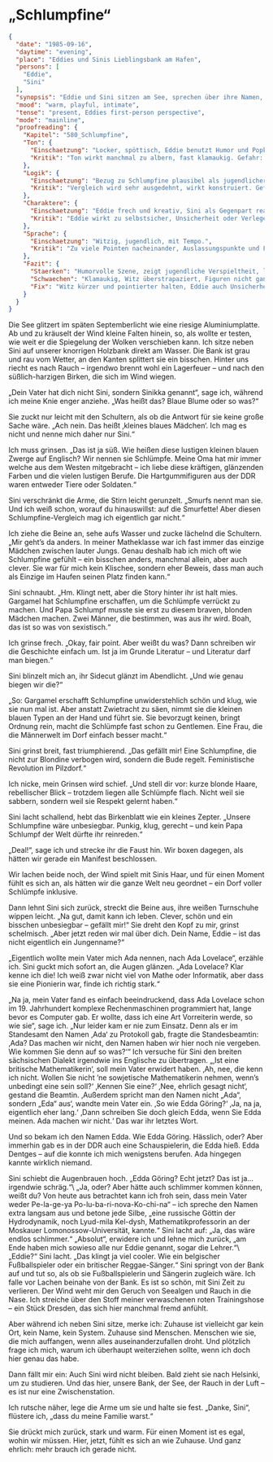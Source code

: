 # „Schlumpfine“

```json
{
  "date": "1985-09-16",
  "daytime": "evening",
  "place": "Eddies und Sinis Lieblingsbank am Hafen",
  "persons": [
    "Eddie",
    "Sini"
  ],
  "synopsis": "Eddie und Sini sitzen am See, sprechen über ihre Namen, vergleichen Sini mit Schlumpfine und Eddie erzählt die Geschichte ihres Namens.",
  "mood": "warm, playful, intimate",
  "tense": "present, Eddies first-person perspective",
  "mode": "mainline",
  "proofreading": {
    "Kapitel": "580_Schlumpfine",
    "Ton": {
      "Einschaetzung": "Locker, spöttisch, Eddie benutzt Humor und Popkultur-Referenzen.",
      "Kritik": "Ton wirkt manchmal zu albern, fast klamaukig. Gefahr: Ernsthaftigkeit der Situation wird überspielt."
    },
    "Logik": {
      "Einschaetzung": "Bezug zu Schlumpfine plausibel als jugendlicher Vergleich.",
      "Kritik": "Vergleich wird sehr ausgedehnt, wirkt konstruiert. Gefahr der Überstrapazierung des Witzes."
    },
    "Charaktere": {
      "Einschaetzung": "Eddie frech und kreativ, Sini als Gegenpart reagiert nachvollziehbar.",
      "Kritik": "Eddie wirkt zu selbstsicher, Unsicherheit oder Verlegenheit fehlen. Sini bleibt in der Szene blass."
    },
    "Sprache": {
      "Einschaetzung": "Witzig, jugendlich, mit Tempo.",
      "Kritik": "Zu viele Pointen nacheinander, Auslassungspunkte und Füllwörter häufen sich. Gefahr von Redundanz."
    },
    "Fazit": {
      "Staerken": "Humorvolle Szene, zeigt jugendliche Verspieltheit, lockert die Handlung.",
      "Schwaechen": "Klamaukig, Witz überstrapaziert, Figuren nicht ganz ausgewogen.",
      "Fix": "Witz kürzer und pointierter halten, Eddie auch Unsicherheit zeigen, Sini aktiver einbinden."
    }
  }
}
```

Die See glitzert im späten Septemberlicht wie eine riesige Aluminiumplatte. Ab
und zu kräuselt der Wind kleine Falten hinein, so, als wollte er testen, wie
weit er die Spiegelung der Wolken verschieben kann. Ich sitze neben Sini auf
unserer knorrigen Holzbank direkt am Wasser. Die Bank ist grau und rau vom
Wetter, an den Kanten splittert sie ein bisschen. Hinter uns riecht es nach
Rauch – irgendwo brennt wohl ein Lagerfeuer – und nach den süßlich-harzigen
Birken, die sich im Wind wiegen.

„Dein Vater hat dich nicht Sini, sondern Sinikka genannt“, sage ich, während ich
meine Knie enger anziehe. „Was heißt das? Blaue Blume oder so was?“

Sie zuckt nur leicht mit den Schultern, als ob die Antwort für sie keine große
Sache wäre. „Ach nein. Das heißt ‚kleines blaues Mädchen‘. Ich mag es nicht und
nenne mich daher nur Sini.“

Ich muss grinsen. „Das ist ja süß. Wie heißen diese lustigen kleinen blauen
Zwerge auf Englisch? Wir nennen sie Schlümpfe. Meine Oma hat mir immer welche
aus dem Westen mitgebracht – ich liebe diese kräftigen, glänzenden Farben und
die vielen lustigen Berufe. Die Hartgummifiguren aus der DDR waren entweder
Tiere oder Soldaten.“

Sini verschränkt die Arme, die Stirn leicht gerunzelt. „Smurfs nennt man sie.
Und ich weiß schon, worauf du hinauswillst: auf die Smurfette! Aber diesen
Schlumpfine-Vergleich mag ich eigentlich gar nicht.“

Ich ziehe die Beine an, sehe aufs Wasser und zucke lächelnd die Schultern. „Mir
geht’s da anders. In meiner Matheklasse war ich fast immer das einzige Mädchen
zwischen lauter Jungs. Genau deshalb hab ich mich oft wie Schlumpfine gefühlt –
ein bisschen anders, manchmal allein, aber auch clever. Sie war für mich kein
Klischee, sondern eher Beweis, dass man auch als Einzige im Haufen seinen Platz
finden kann.“

Sini schnaubt. „Hm. Klingt nett, aber die Story hinter ihr ist halt mies.
Gargamel hat Schlumpfine erschaffen, um die Schlümpfe verrückt zu machen. Und
Papa Schlumpf musste sie erst zu diesem braven, blonden Mädchen machen. Zwei
Männer, die bestimmen, was aus ihr wird. Boah, das ist so was von sexistisch.“

Ich grinse frech. „Okay, fair point. Aber weißt du was? Dann schreiben wir die
Geschichte einfach um. Ist ja im Grunde Literatur – und Literatur darf man
biegen.“

Sini blinzelt mich an, ihr Sidecut glänzt im Abendlicht. „Und wie genau biegen
wir die?“

„So: Gargamel erschafft Schlumpfine unwiderstehlich schön und klug, wie sie nun
mal ist. Aber anstatt Zwietracht zu säen, nimmt sie die kleinen blauen Typen an
der Hand und führt sie. Sie bevorzugt keinen, bringt Ordnung rein, macht die
Schlümpfe fast schon zu Gentlemen. Eine Frau, die die Männerwelt im Dorf einfach
besser macht.“

Sini grinst breit, fast triumphierend. „Das gefällt mir! Eine Schlumpfine, die
nicht zur Blondine verbogen wird, sondern die Bude regelt. Feministische
Revolution im Pilzdorf.“

Ich nicke, mein Grinsen wird schief. „Und stell dir vor: kurze blonde Haare,
rebellischer Blick – trotzdem liegen alle Schlümpfe flach. Nicht weil sie
sabbern, sondern weil sie Respekt gelernt haben.“

Sini lacht schallend, hebt das Birkenblatt wie ein kleines Zepter. „Unsere
Schlumpfine wäre unbesiegbar. Punkig, klug, gerecht – und kein Papa Schlumpf der
Welt dürfte ihr reinreden.“

„Deal!“, sage ich und strecke ihr die Faust hin. Wir boxen dagegen, als hätten
wir gerade ein Manifest beschlossen.

Wir lachen beide noch, der Wind spielt mit Sinis Haar, und für einen Moment
fühlt es sich an, als hätten wir die ganze Welt neu geordnet – ein Dorf voller
Schlümpfe inklusive.

Dann lehnt Sini sich zurück, streckt die Beine aus, ihre weißen Turnschuhe
wippen leicht. „Na gut, damit kann ich leben. Clever, schön und ein bisschen
unbesiegbar – gefällt mir!“ Sie dreht den Kopf zu mir, grinst schelmisch. „Aber
jetzt reden wir mal über dich. Dein Name, Eddie – ist das nicht eigentlich ein
Jungenname?“

„Eigentlich wollte mein Vater mich Ada nennen, nach Ada Lovelace“, erzähle ich.
Sini guckt mich sofort an, die Augen glänzen. „Ada Lovelace? Klar kenne ich die!
Ich weiß zwar nicht viel von Mathe oder Informatik, aber dass sie eine Pionierin
war, finde ich richtig stark.“

„Na ja, mein Vater fand es einfach beeindruckend, dass Ada Lovelace schon im 19.
Jahrhundert komplexe Rechenmaschinen programmiert hat, lange bevor es Computer
gab. Er wollte, dass ich eine Art Vorreiterin werde, so wie sie“, sage ich. „Nur
leider kam er nie zum Einsatz. Denn als er im Standesamt den Namen ‚Ada‘ zu
Protokoll gab, fragte die Standesbeamtin: ‚Ada? Das machen wir nicht, den Namen
haben wir hier noch nie vergeben. Wie kommen Sie denn auf so was?‘“ Ich versuche
für Sini den breiten sächsischen Dialekt irgendwie ins Englische zu übertragen.
„‚Ist eine britische Mathematikerin‘, soll mein Vater erwidert haben. ‚Ah, nee,
die kenn ich nicht. Wollen Sie nicht ’ne sowjetische Mathematikerin nehmen,
wenn’s unbedingt eine sein soll?‘ ‚Kennen Sie eine?‘ ‚Nee, ehrlich gesagt
nicht‘, gestand die Beamtin. ‚Außerdem spricht man den Namen nicht „Ada“,
sondern „Eda“ aus‘, wandte mein Vater ein. ‚So wie Edda Göring?‘ ‚Ja, na ja,
eigentlich eher lang.‘ ‚Dann schreiben Sie doch gleich Edda, wenn Sie Edda
meinen. Ada machen wir nicht.‘ Das war ihr letztes Wort.

Und so bekam ich den Namen Edda. Wie Edda Göring. Hässlich, oder? Aber immerhin
gab es in der DDR auch eine Schauspielerin, die Edda hieß. Edda Dentges – auf
die konnte ich mich wenigstens berufen. Ada hingegen kannte wirklich niemand.

Sini schiebt die Augenbrauen hoch. „Edda Göring? Echt jetzt? Das ist ja…
irgendwie schräg.“\ „Ja, oder? Aber hätte auch schlimmer kommen können, weißt
du? Von heute aus betrachtet kann ich froh sein, dass mein Vater weder
Pe-la-ge-ya Po-lu-ba-ri-nova-Ko-chi-na“ – ich spreche den Namen extra langsam
aus und betone jede Silbe, „eine russische Göttin der Hydrodynamik, noch
Lyud-mila Kel-dysh, Mathematikprofessorin an der Moskauer
Lomonossow-Universität, kannte.“ Sini lacht auf: „Ja, das wäre endlos
schlimmer.“ „Absolut“, erwidere ich und lehne mich zurück, „am Ende haben mich
sowieso alle nur Eddie genannt, sogar die Lehrer.“\ „Eddie?“ Sini lacht. „Das
klingt ja viel cooler. Wie ein belgischer Fußballspieler oder ein britischer
Reggae-Sänger.“ Sini springt von der Bank auf und tut so, als ob sie
Fußballspielerin und Sängerin zugleich wäre. Ich falle vor Lachen beinahe von
der Bank. Es ist so schön, mit Sini Zeit zu verlieren. Der Wind weht mir den
Geruch von Seealgen und Rauch in die Nase. Ich streiche über den Stoff meiner
verwaschenen roten Trainingshose – ein Stück Dresden, das sich hier manchmal
fremd anfühlt.

Aber während ich neben Sini sitze, merke ich: Zuhause ist vielleicht gar kein
Ort, kein Name, kein System. Zuhause sind Menschen. Menschen wie sie, die mich
auffangen, wenn alles auseinanderzufallen droht. Und plötzlich frage ich mich,
warum ich überhaupt weiterziehen sollte, wenn ich doch hier genau das habe.

Dann fällt mir ein: Auch Sini wird nicht bleiben. Bald zieht sie nach Helsinki,
um zu studieren. Und das hier, unsere Bank, der See, der Rauch in der Luft – es
ist nur eine Zwischenstation.

Ich rutsche näher, lege die Arme um sie und halte sie fest. „Danke, Sini“,
flüstere ich, „dass du meine Familie warst.“

Sie drückt mich zurück, stark und warm. Für einen Moment ist es egal, wohin wir
müssen. Hier, jetzt, fühlt es sich an wie Zuhause. Und ganz ehrlich: mehr brauch
ich gerade nicht.
